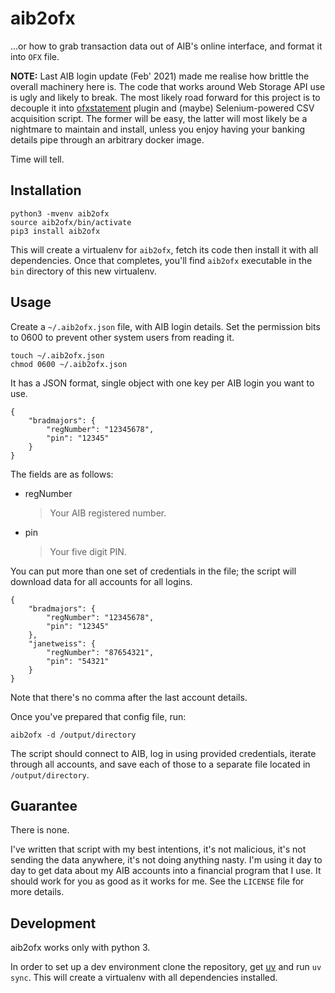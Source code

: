 # aib2ofx

...or how to grab transaction data out of AIB's online interface, and format it
into `OFX` file.

**NOTE:** Last AIB login update (Feb' 2021) made me realise how brittle the
overall machinery here is. The code that works around Web Storage API use is
ugly and likely to break. The most likely road forward for this project is to
decouple it into [ofxstatement](https://github.com/kedder/ofxstatement) plugin
and (maybe) Selenium-powered CSV acquisition script. The former will be easy,
the latter will most likely be a nightmare to maintain and install, unless you
enjoy having your banking details pipe through an arbitrary docker image.

Time will tell.

## Installation

    python3 -mvenv aib2ofx
    source aib2ofx/bin/activate
    pip3 install aib2ofx

This will create a virtualenv for `aib2ofx`, fetch its code then install it with
all dependencies. Once that completes, you'll find `aib2ofx` executable in the
`bin` directory of this new virtualenv.

## Usage

Create a `~/.aib2ofx.json` file, with AIB login details.
Set the permission bits to 0600 to prevent other system users from reading it.

    touch ~/.aib2ofx.json
    chmod 0600 ~/.aib2ofx.json

It has a JSON format, single object with one key per AIB login you want to use.

    {
        "bradmajors": {
            "regNumber": "12345678",
            "pin": "12345"
        }
    }

The fields are as follows:

* regNumber
    > Your AIB registered number.

* pin
    > Your five digit PIN.

You can put more than one set of credentials in the file; the script
will download data for all accounts for all logins.

    {
        "bradmajors": {
            "regNumber": "12345678",
            "pin": "12345"
        },
        "janetweiss": {
            "regNumber": "87654321",
            "pin": "54321"
        }
    }

Note that there's no comma after the last account details.

Once you've prepared that config file, run:

    aib2ofx -d /output/directory

The script should connect to AIB, log in using provided credentials,
iterate through all accounts, and save each of those to a separate
file located in `/output/directory`.

## Guarantee

There is none.

I've written that script with my best intentions, it's not malicious,
it's not sending the data anywhere, it's not doing anything nasty. I'm
using it day to day to get data about my AIB accounts into a financial
program that I use. It should work for you as good as it works for
me. See the `LICENSE` file for more details.

## Development

aib2ofx works only with python 3.

In order to set up a dev environment clone the repository, get
[uv](https://docs.astral.sh/uv/)
and run `uv sync`. This will create a virtualenv with all
dependencies installed.
